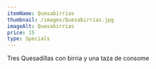 ```yaml
---
itemName: Quesabirrias
thumbnail: /images/Quesabirrias.jpg
imageAlt: Quesabirrias
price: 15
type: Specials
---
```

Tres Quesadillas con birria y una taza de consome